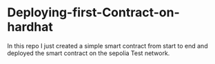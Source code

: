 # Deploying-first-Contract-on-hardhat

In this repo I just created a simple smart contract from start to end and deployed the smart contract on the sepolia Test network.
